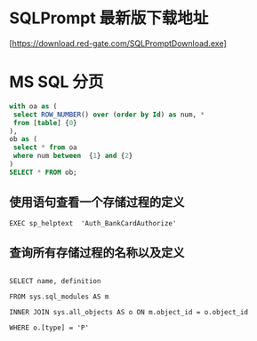 # SQLPrompt 最新版下载地址

[https://download.red-gate.com/SQLPromptDownload.exe]

# MS SQL 分页
````sql
with oa as (
 select ROW_NUMBER() over (order by Id) as num, * 
 from [table] {0}
),
ob as (
 select * from oa
 where num between  {1} and {2}
)
SELECT * FROM ob;
````

## 使用语句查看一个存储过程的定义
```
EXEC sp_helptext  'Auth_BankCardAuthorize'
```
 

 

## 查询所有存储过程的名称以及定义
```

SELECT name, definition

FROM sys.sql_modules AS m

INNER JOIN sys.all_objects AS o ON m.object_id = o.object_id

WHERE o.[type] = 'P'
```
